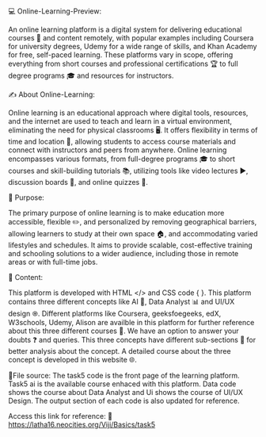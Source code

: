  💻 Online-Learning-Preview:

 An online learning platform is a digital system for delivering educational courses 📘 and content remotely, with popular examples including Coursera for university degrees, Udemy for a wide range of skills, and Khan Academy for free, self-paced learning. 
 These platforms vary in scope, offering everything from short courses and professional certifications 🏆 to full degree programs 🎓 and resources for instructors. 
 

 ✍️ About Online-Learning:

 Online learning is an educational approach where digital tools, resources, and the internet are used to teach and learn in a virtual environment, eliminating the need for physical classrooms 🖥️.
 It offers flexibility in terms of time and location 📌, allowing students to access course materials and connect with instructors and peers from anywhere.
  Online learning encompasses various formats, from full-degree programs 🎓 to short courses and skill-building tutorials 📚, utilizing tools like video lectures ▶️, discussion boards 📝, and online quizzes 🧠.

  📌 Purpose:

  The primary purpose of online learning is to make education more accessible, flexible ✏️, and personalized by removing geographical barriers, allowing learners to study at their own space 🏠, and accommodating varied lifestyles and schedules. 
  It aims to provide scalable, cost-effective training and schooling solutions to a wider audience, including those in remote areas or with full-time jobs.

 📝 Content:

  This platform is developed with HTML </> and CSS code { }.
  This platform contains three different concepts like AI 🤖,  Data Analyst 📊 and UI/UX design ֎.
  Different platforms like Coursera, geeksfoegeeks, edX, W3schools, Udemy, Alison are availble in this platform for further reference about this three different courses 📖. 
  We have an option to answer your doubts ❓  and queries.
  This three concepts have different sub-sections 📑 for better analysis about the concept.
  A detailed course about the three concept is developed in this website 🌐.

  📂File source:
  The task5 code is the front page of the learning platform.
  Task5 ai is the available course enhaced with this platform.
  Data code shows the course about Data Analyst and Ui shows the course of UI/UX Design.
  The output section of each code is also updated for reference.

  Access this link for reference: 🔗 https://latha16.neocities.org/Viji/Basics/task5
